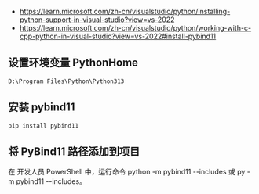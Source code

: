 - https://learn.microsoft.com/zh-cn/visualstudio/python/installing-python-support-in-visual-studio?view=vs-2022
- https://learn.microsoft.com/zh-cn/visualstudio/python/working-with-c-cpp-python-in-visual-studio?view=vs-2022#install-pybind11

## 设置环境变量 PythonHome

`D:\Program Files\Python\Python313`

## 安装 pybind11
```shell
pip install pybind11
```

## 将 PyBind11 路径添加到项目

在 开发人员 PowerShell 中，运行命令 python -m pybind11 --includes 或 py -m pybind11 --includes。

